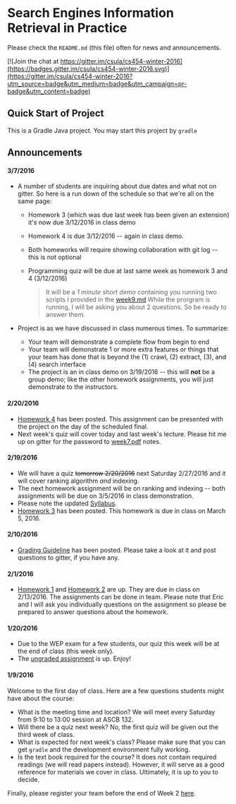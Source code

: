 # Search Engines Information Retrieval in Practice

Please check the `README.md` (this file) often for news and announcements.

[![Join the chat at https://gitter.im/csula/cs454-winter-2016](https://badges.gitter.im/csula/cs454-winter-2016.svg)](https://gitter.im/csula/cs454-winter-2016?utm_source=badge&utm_medium=badge&utm_campaign=pr-badge&utm_content=badge)

## Quick Start of Project

This is a Gradle Java project. You may start this project by `gradle`

## Announcements

#### 3/7/2016

* A number of students are inquiring about due dates and what not on gitter.  So here is a run down of the schedule so that we're all on the same page:

  * Homework 3 (which was due last week has been given an extension) it's now due 3/12/2016 in class demo 

  * Homework 4 is due 3/12/2016 -- again in class demo.

  * Both homeworks will require showing collaboration with git log -- this is not optional
 
  * Programming quiz will be due at last same week as homework 3 and 4 (3/12/2016)  
  
     > It will be a *1 minute short demo* containing you running two scripts I provided in the [week9.md](notes/week9.md)
     > While the prorgram is running, I will be asking you about 2 questions. So be ready to answer them.

* Project is as we have discussed in class numerous times.  To summarize:

  * Your team will demonstrate a complete flow from begin to end
  * Your team will demonstrate 1 or more extra features or things that your team has done that is beyond the (1) crawl, (2) extract, (3), and (4) search interface
  * The project is an in class demo on 3/19/2016 -- this will **not** be a group demo; like the other homework assignments, you will just demonstrate to the instructors.


#### 2/20/2016
* [Homework 4](notes/homework4.md) has been posted.  This assignment can be presented with the project on the day of the scheduled final.
* Next week's quiz will cover today and last week's lecture.  Please hit me up on gitter for the password to [week7.pdf](week7.pdf) notes.

#### 2/19/2016
* We will have a quiz ~~tomorrow 2/20/2016~~ next Saturday 2/27/2016 and it will cover ranking algorithm *and* indexing.
* The next homework assignment will be on ranking and indexing -- both assignments will be due on 3/5/2016 in class demonstration.
* Please note the updated [Syllabus](Syllabus.md).
* [Homework 3](notes/homework3.md) has been posted.  This homework is due in class on March 5, 2016.

#### 2/10/2016
* [Grading Guideline](notes/grading.md) has been posted.  Please take a look at it and post questions to gitter, if you have any.

#### 2/1/2016
* [Homework 1](notes/homework1.md) and [Homework 2](notes/homework2.md) are up.  They are due in class on 2/13/2016.  The assignments can be done in team.  Please note that Eric and I will ask you individually questions on the assignment so please be prepared to answer questions about the homework.

#### 1/20/2016
* Due to the WEP exam for a few students, our quiz this week will be at the end of class (this week only).
* The [ungraded assignment](notes/homework-ungraded.md) is up.  Enjoy!

#### 1/9/2016

Welcome to the first day of class.  Here are a few questions students might have about the course:

* What is the meeting time and location?  We will meet every Saturday from  9:10 to 13:00 session at ASCB 132.
* Will there be a quiz next week?  No, the first quiz will be given out the third week of class.
* What is expected for next week's class?  Please make sure that you can get `gradle` and the development environment fully working.
* Is the text book required for the course?  It does not contain required readings (we will read papers instead).  However, it will serve as a good reference for materials we cover in class.  Ultimately, it is up to you to decide.

Finally, please register your team before the end of Week 2 [here](http://goo.gl/forms/5m8DoQySO5).
